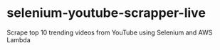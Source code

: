 # selenium-youtube-scrapper-live
Scrape top 10 trending videos from YouTube using Selenium and AWS Lambda
